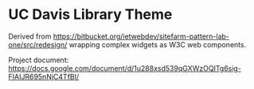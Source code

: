 # UC Davis Library Theme

Derived from https://bitbucket.org/ietwebdev/sitefarm-pattern-lab-one/src/redesign/ wrapping complex widgets as W3C web components.

Project document: https://docs.google.com/document/d/1u288xsd539qGXWzOQITg6sig-FIAIJR695nNjC4TfBI/
